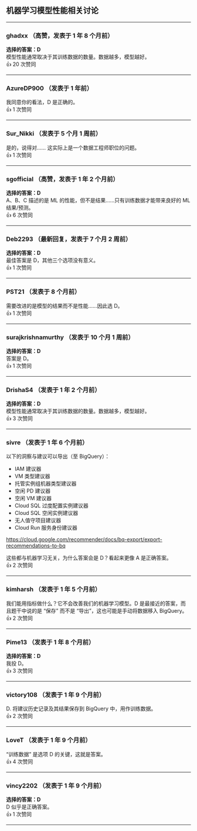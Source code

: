 ## 机器学习模型性能相关讨论

---

### ghadxx （高赞，发表于 1 年 8 个月前）
**选择的答案：D**  
模型性能通常取决于其训练数据的数量。数据越多，模型越好。  
👍 20 次赞同

---

### AzureDP900 （发表于 1 年前）  
我同意你的看法，D 是正确的。  
👍 1 次赞同

---

### Sur_Nikki （发表于 5 个月 1 周前）  
是的，说得对…… 这实际上是一个数据工程师职位的问题。  
👍 1 次赞同

---

### sgofficial （高赞，发表于 1 年 2 个月前）  
**选择的答案：D**  
A、B、C 描述的是 ML 的性能，但不是结果……只有训练数据才能带来良好的 ML 结果/预测。  
👍 6 次赞同

---

### Deb2293 （最新回复，发表于 7 个月 2 周前）  
**选择的答案：D**  
最佳答案是 D，其他三个选项没有意义。  
👍 1 次赞同

---

### PST21 （发表于 8 个月前）  
需要改进的是模型的结果而不是性能……因此选 D。  
👍 1 次赞同

---

### surajkrishnamurthy （发表于 10 个月 1 周前）  
**选择的答案：D**  
答案是 D。  
👍 1 次赞同

---

### DrishaS4 （发表于 1 年 2 个月前）  
**选择的答案：D**  
模型性能通常取决于其训练数据的数量。数据越多，模型越好。  
👍 3 次赞同

---

### sivre （发表于 1 年 6 个月前）  
以下的洞察与建议可以导出（至 BigQuery）：

- IAM 建议器  
- VM 类型建议器  
- 托管实例组机器类型建议器  
- 空闲 PD 建议器  
- 空闲 VM 建议器  
- Cloud SQL 过度配置实例建议器  
- Cloud SQL 空闲实例建议器  
- 无人值守项目建议器  
- Cloud Run 服务身份建议器  

https://cloud.google.com/recommender/docs/bq-export/export-recommendations-to-bq

这些都与机器学习无关，为什么答案会是 D？看起来更像 A 是正确答案。  
👍 2 次赞同

---

### kimharsh （发表于 1 年 5 个月前）  
我们能用指标做什么？它不会改善我们的机器学习模型。D 是最接近的答案，而且题干中说的是 “保存” 而不是 “导出”，这也可能是手动将数据移入 BigQuery。  
👍 2 次赞同

---

### Pime13 （发表于 1 年 8 个月前）  
**选择的答案：D**  
我投 D。  
👍 3 次赞同

---

### victory108 （发表于 1 年 9 个月前）  
D. 将建议历史记录及其结果保存到 BigQuery 中，用作训练数据。  
👍 2 次赞同

---

### LoveT （发表于 1 年 9 个月前）  
“训练数据” 是选项 D 的关键，这就是答案。  
👍 4 次赞同

---

### vincy2202 （发表于 1 年 9 个月前）  
**选择的答案：D**  
D 似乎是正确答案。  
👍 1 次赞同

---
